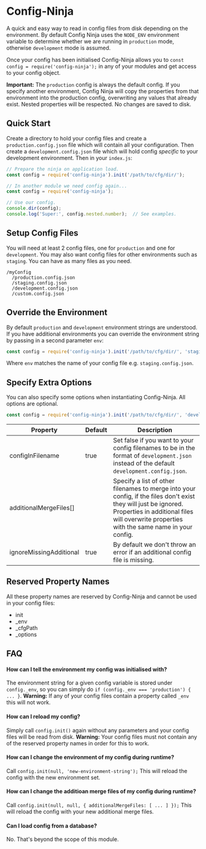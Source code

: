 # Config-Ninja
A quick and easy way to read in config files from disk depending on the environment. By default Config Ninja uses the `NODE_ENV` environment variable to determine whether we are running in `production` mode, otherwise `development` mode is assumed.

Once your config has been initialised Config-Ninja allows you to `const config = require('config-ninja');` in any of your modules and get access to your config object.

**Important:** The `production` config is always the default config. If you specify another environment, Config Ninja will copy the properties from that environment into the production config, overwriting any values that already exist. Nested properties will be respected. No changes are saved to disk.

## Quick Start
Create a directory to hold your config files and create a `production.config.json` file which will contain all your configuration. Then create a `development.config.json` file which will hold config _specific_ to your development environment. Then in your `index.js`:

```javascript
// Prepare the ninja on application load.
const config = require('config-ninja').init('/path/to/cfg/dir/');

// In another module we need config again...
const config = require('config-ninja');

// Use our config.
console.dir(config);
console.log('Super:', config.nested.number);  // See examples.
```

## Setup Config Files
You will need at least 2 config files, one for `production` and one for `development`. You may also want config files for other environments such as `staging`. You can have as many files as you need.

```
/myConfig
  /production.config.json
  /staging.config.json
  /development.config.json
  /custom.config.json
```

## Override the Environment
By default `production` and `development` environment strings are understood. If you have additional environments you can override the environment string by passing in a second parameter `env`:
```javascript
const config = require('config-ninja').init('/path/to/cfg/dir/', 'staging');
```
Where `env` matches the name of your config file e.g. `staging.config.json`.

## Specify Extra Options
You can also specify some options when instantiating Config-Ninja. All options are optional.

```javascript
const config = require('config-ninja').init('/path/to/cfg/dir/', 'development', { ... });
```

| Property                | Default | Description |
|-------------------------|---------|-------------|
| configInFilename        | true    | Set false if you want to your config filenames to be in the format of `development.json` instead of the default `development.config.json`. |
| additionalMergeFiles[]  |         | Specify a list of other filenames to merge into your config, if the files don't exist they will just be ignored. Properties in additional files will overwrite properties with the same name in your config. |
| ignoreMissingAdditional | true   | By default we don't throw an error if an additional config file is missing. |

## Reserved Property Names
All these property names are reserved by Config-Ninja and cannot be used in your config files:

* init
* \_env
* \_cfgPath
* \_options

## FAQ

#### How can I tell the environment my config was initialised with?
The environment string for a given config variable is stored under `config._env`, so you can simply do `if (config._env === 'production') { ... }`. **Warning:** If any of your config files contain a property called `_env` this will not work.

#### How can I reload my config?
Simply call `config.init()` again without any parameters and your config files will be read from disk. **Warning:** Your config files must not contain any of the reserved property names in order for this to work.

#### How can I change the environment of my config during runtime?
Call `config.init(null, 'new-environment-string');` This will reload the config with the new environment set.

#### How can I change the additioan merge files of my config during runtime?
Call `config.init(null, null, { additionalMergeFiles: [ ... ] });` This will reload the config with your new additional merge files.

#### Can I load config from a database?
No. That's beyond the scope of this module.
